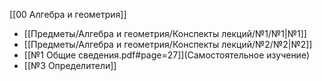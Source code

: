 [[00 Алгебра и геометрия]]

- [[Предметы/Алгебра и геометрия/Конспекты лекций/№1/№1|№1]]
- [[Предметы/Алгебра и геометрия/Конспекты лекций/№2/№2|№2]]
- [[№1 Общие сведения.pdf#page=27]](Самостоятельное изучение) 
- [[№3 Определители]]